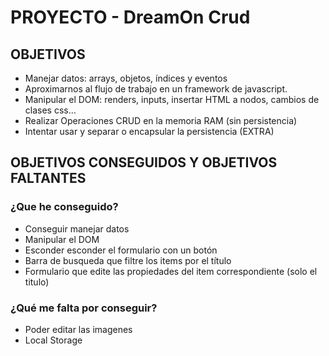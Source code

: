 # PROYECTO - DreamOn Crud

## OBJETIVOS

- Manejar datos: arrays, objetos, índices y eventos
- Aproximarnos al flujo de trabajo en un framework de javascript.
- Manipular el DOM: renders, inputs, insertar HTML a nodos, cambios de clases css…
- Realizar Operaciones CRUD en la memoria RAM (sin persistencia)
- Intentar usar y separar o encapsular la persistencia (EXTRA)

## OBJETIVOS CONSEGUIDOS Y OBJETIVOS FALTANTES
### ¿Que he conseguido?

- Conseguir manejar datos
- Manipular el DOM
- Esconder esconder el formulario con un botón
- Barra de busqueda que filtre los items por el título
- Formulario que edite las propiedades del item correspondiente (solo el titulo)

### ¿Qué me falta por conseguir?

- Poder editar las imagenes
- Local Storage
